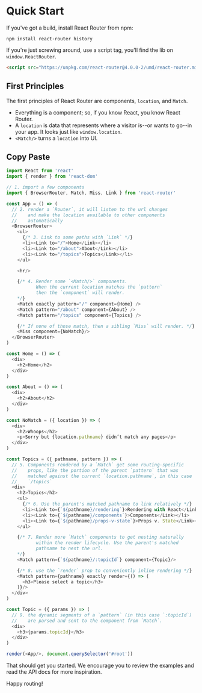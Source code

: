# Quick Start

If you've got a build, install React Router from npm:

```
npm install react-router history
```

If you're just screwing around, use a script tag, you'll find the lib on
`window.ReactRouter`.

```html
<script src="https://unpkg.com/react-router@4.0.0-2/umd/react-router.min.js"></script>
```

## First Principles

The first principles of React Router are components, `location`, and `Match`.

- Everything is a component; so, if you know React, you know React Router.
- A `location` is data that represents where a visitor is--or wants to
  go--in your app. It looks just like `window.location`.
- `<Match/>` turns a `location` into UI.

## Copy Paste

```js
import React from 'react'
import { render } from 'react-dom'

// 1. import a few components
import { BrowserRouter, Match, Miss, Link } from 'react-router'

const App = () => (
  // 2. render a `Router`, it will listen to the url changes
  //    and make the location available to other components
  //    automatically
  <BrowserRouter>
    <ul>
      {/* 3. Link to some paths with `Link` */}
      <li><Link to="/">Home</Link></li>
      <li><Link to="/about">About</Link></li>
      <li><Link to="/topics">Topics</Link></li>
    </ul>

    <hr/>

    {/* 4. Render some `<Match/>` components.
           When the current location matches the `pattern`
           then the `component` will render.
    */}
    <Match exactly pattern="/" component={Home} />
    <Match pattern="/about" component={About} />
    <Match pattern="/topics" component={Topics} />

    {/* If none of those match, then a sibling `Miss` will render. */}
    <Miss component={NoMatch}/>
  </BrowserRouter>
)

const Home = () => (
  <div>
    <h2>Home</h2>
  </div>
)

const About = () => (
  <div>
    <h2>About</h2>
  </div>
)

const NoMatch = ({ location }) => (
  <div>
    <h2>Whoops</h2>
    <p>Sorry but {location.pathname} didn’t match any pages</p>
  </div>
)

const Topics = ({ pathname, pattern }) => (
  // 5. Components rendered by a `Match` get some routing-specific
  //    props, like the portion of the parent `pattern` that was
  //    matched against the current `location.pathname`, in this case
  //    `/topics`
  <div>
    <h2>Topics</h2>
    <ul>
      {/* 6. Use the parent's matched pathname to link relatively */}
      <li><Link to={`${pathname}/rendering`}>Rendering with React</Link></li>
      <li><Link to={`${pathname}/components`}>Components</Link></li>
      <li><Link to={`${pathname}/props-v-state`}>Props v. State</Link></li>
    </ul>

    {/* 7. Render more `Match` components to get nesting naturally
           within the render lifecycle. Use the parent's matched
           pathname to nest the url.
    */}
    <Match pattern={`${pathname}/:topicId`} component={Topic}/>

    {/* 8. use the `render` prop to conveniently inline rendering */}
    <Match pattern={pathname} exactly render={() => (
      <h3>Please select a topic</h3>
    )}/>
  </div>
)

const Topic = ({ params }) => (
  // 9. the dynamic segments of a `pattern` (in this case `:topicId`)
  //    are parsed and sent to the component from `Match`.
  <div>
    <h3>{params.topicId}</h3>
  </div>
)

render(<App/>, document.querySelector('#root'))
```

That should get you started. We encourage you to review the examples and
read the API docs for more inspiration.

Happy routing!


